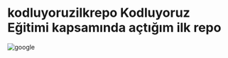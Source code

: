# kodluyoruzilkrepo  Kodluyoruz Eğitimi kapsamında açtığım ilk repo


![google](https://user-images.githubusercontent.com/57796847/177532175-69115ee9-484f-4bd5-a8d1-cd84123ba5bc.png)
